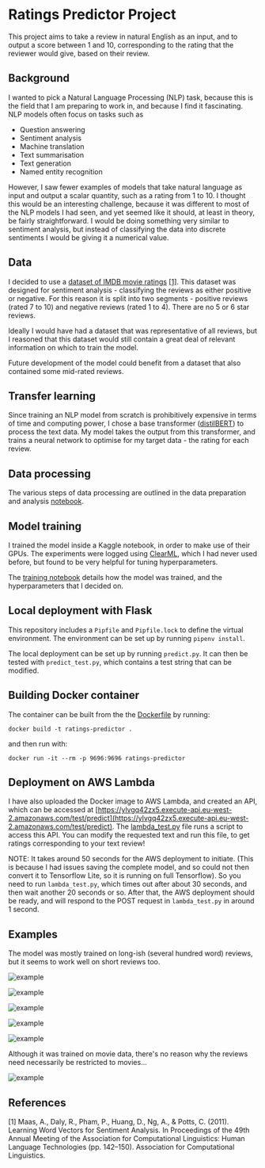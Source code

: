 # Ratings Predictor Project
This project aims to take a review in natural English as an input, and to output a score between 1 and 10, corresponding to the rating that the reviewer would give, based on their review.

## Background
I wanted to pick a Natural Language Processing (NLP) task, because this is the field that I am preparing to work in, and because I find it fascinating. NLP models often focus on tasks such as 
* Question answering
* Sentiment analysis
* Machine translation
* Text summarisation
* Text generation
* Named entity recognition

However, I saw fewer examples of models that take natural language as input and output a scalar quantity, such as a rating from 1 to 10. I thought this would be an interesting challenge, because it was different to most of the NLP models I had seen, and yet seemed like it should, at least in theory, be fairly straightforward. I would be doing something very similar to sentiment analysis, but instead of classifying the data into discrete sentiments I would be giving it a numerical value. 

## Data
I decided to use a [dataset of IMDB movie ratings](http://ai.stanford.edu/~amaas/data/sentiment/) [[1]](#1). This dataset was designed for sentiment analysis - classifying the reviews as either positive or negative. For this reason it is split into two segments - positive reviews (rated 7 to 10) and negative reviews (rated 1 to 4). There are no 5 or 6 star reviews.

Ideally I would have had a dataset that was representative of all reviews, but I reasoned that this dataset would still contain a great deal of relevant information on which to train the model.

Future development of the model could benefit from a dataset that also contained some mid-rated reviews.

## Transfer learning
Since training an NLP model from scratch is prohibitively expensive in terms of time and computing power, I chose a base transformer ([distilBERT](https://huggingface.co/docs/transformers/model_doc/distilbert)) to process the text data. My model takes the output from this transformer, and trains a neural network to optimise for my target data - the rating for each review.

## Data processing
The various steps of data processing are outlined in the data preparation and analysis [notebook](https://github.com/woodwardmw/Ratings-predictor/blob/main/notebook.ipynb).

## Model training
I trained the model inside a Kaggle notebook, in order to make use of their GPUs. The experiments were logged using [ClearML](https://clear.ml), which I had never used before, but found to be very helpful for tuning hyperparameters.

The [training notebook](https://www.kaggle.com/markwoodward/mlzoomcamp-capstone-nlp-imdb-rating-predictor/settings?scriptVersionId=82297560) details how the model was trained, and the hyperparameters that I decided on.

## Local deployment with Flask
This repository includes a ```Pipfile``` and ```Pipfile.lock``` to define the virtual environment. The environment can be set up by running ```pipenv install```.

The local deployment can be set up by running ```predict.py```. It can then be tested with ```predict_test.py```, which contains a test string that can be modified.

## Building Docker container
The container can be built from the the [Dockerfile](https://github.com/woodwardmw/MLZoomcamp-IMDB-ratings-predictor/blob/main/Dockerfile) by running:

```docker build -t ratings-predictor .```

and then run with:

```docker run -it --rm -p 9696:9696 ratings-predictor ```

## Deployment on AWS Lambda
I have also uploaded the Docker image to AWS Lambda, and created an API, which can be accessed at [https://ylvgq42zx5.execute-api.eu-west-2.amazonaws.com/test/predict](https://ylvgq42zx5.execute-api.eu-west-2.amazonaws.com/test/predict). The [lambda_test.py](https://github.com/woodwardmw/MLZoomcamp-IMDB-ratings-predictor/blob/main/lambda_test.py) file runs a script to access this API. You can modify the requested text and run this file, to get ratings corresponding to your text review!

NOTE: It takes around 50 seconds for the AWS deployment to initiate. (This is because I had issues saving the complete model, and so could not then convert it to Tensorflow Lite, so it is running on full Tensorflow). So you need to run ```lambda_test.py```, which times out after about 30 seconds, and then wait another 20 seconds or so. After that, the AWS deployment should be ready, and will respond to the POST request in ```lambda_test.py``` in around 1 second.

## Examples
The model was mostly trained on long-ish (several hundred word) reviews, but it seems to work well on short reviews too.

![example](https://raw.githubusercontent.com/woodwardmw/MLZoomcamp-IMDB-ratings-predictor/main/images/test%20examples/Screenshot%20from%202021-12-13%2021-28-03.png)

![example](https://github.com/woodwardmw/MLZoomcamp-IMDB-ratings-predictor/raw/main/images/test%20examples/Screenshot%20from%202021-12-13%2021-40-38.png)

![example](https://github.com/woodwardmw/MLZoomcamp-IMDB-ratings-predictor/raw/main/images/test%20examples/Screenshot%20from%202021-12-13%2021-28-18.png)

![example](https://github.com/woodwardmw/MLZoomcamp-IMDB-ratings-predictor/raw/main/images/test%20examples/Screenshot%20from%202021-12-13%2021-28-56.png)

![example](https://github.com/woodwardmw/MLZoomcamp-IMDB-ratings-predictor/raw/main/images/test%20examples/Screenshot%20from%202021-12-13%2021-29-47.png)


Although it was trained on movie data, there's no reason why the reviews need necessarily be restricted to movies...

![example](https://github.com/woodwardmw/MLZoomcamp-IMDB-ratings-predictor/raw/main/images/test%20examples/Screenshot%20from%202021-12-13%2021-31-01.png)

## References
<a id="1">[1]</a> 
Maas, A., Daly, R., Pham, P., Huang, D., Ng, A., & Potts, C. (2011). Learning Word Vectors for Sentiment Analysis. In Proceedings of the 49th Annual Meeting of the Association for Computational Linguistics: Human Language Technologies (pp. 142–150). Association for Computational Linguistics.
